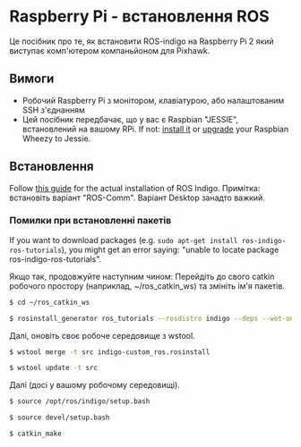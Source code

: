 # Raspberry Pi - встановлення ROS

Це посібник про те, як встановити ROS-indigo на Raspberry Pi 2 який виступає комп'ютером компаньйоном для Pixhawk.

## Вимоги

- Робочий Raspberry Pi з монітором, клавіатурою, або налаштованим SSH з'єднанням
- Цей посібник передбачає, що у вас є Raspbian "JESSIE", встановлений на вашому RPi. If not: [install it](https://www.raspberrypi.org/downloads/raspbian/) or [upgrade](http://raspberrypi.stackexchange.com/questions/27858/upgrade-to-raspbian-jessie) your Raspbian Wheezy to Jessie.

## Встановлення

Follow [this guide](http://wiki.ros.org/ROSberryPi/Installing%20ROS%20Indigo%20on%20Raspberry%20Pi) for the actual installation of ROS Indigo. Примітка: встановіть варіант "ROS-Comm". Варіант Desktop занадто важкий.

### Помилки при встановленні пакетів

If you want to download packages (e.g. `sudo apt-get install ros-indigo-ros-tutorials`), you might get an error saying: "unable to locate package ros-indigo-ros-tutorials".

Якщо так, продовжуйте наступним чином:
Перейдіть до свого catkin робочого простору (наприклад, ~/ros_catkin_ws) та змініть ім'я пакетів.

```sh
$ cd ~/ros_catkin_ws

$ rosinstall_generator ros_tutorials --rosdistro indigo --deps --wet-only --exclude roslisp --tar > indigo-custom_ros.rosinstall
```

Далі, оновіть своє робоче середовище з wstool.

```sh
$ wstool merge -t src indigo-custom_ros.rosinstall

$ wstool update -t src
```

Далі (досі у вашому робочому середовищі).

```sh
$ source /opt/ros/indigo/setup.bash

$ source devel/setup.bash

$ catkin_make
```
